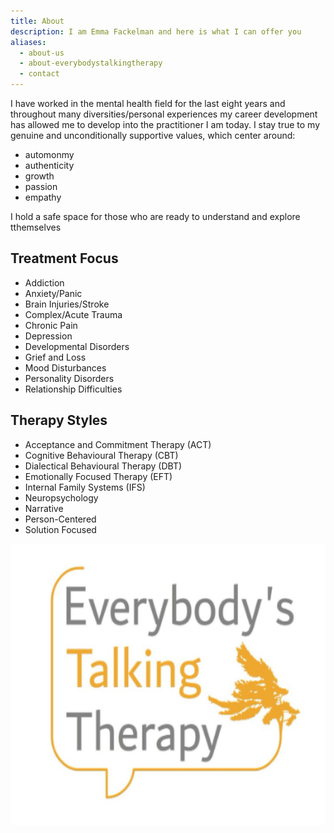 ```yaml
---
title: About
description: I am Emma Fackelman and here is what I can offer you
aliases:
  - about-us
  - about-everybodystalkingtherapy
  - contact
---
```


I have worked in the mental health field for the last eight years and throughout many diversities/personal experiences my career development has allowed me to develop into the practitioner I am today. I stay true to my genuine and unconditionally supportive values, which  center around: 
 - automonmy 
 - authenticity 
 - growth 
 - passion 
 - empathy

I hold a safe space for those who are ready to understand and explore tthemselves

## Treatment Focus
- Addiction
- Anxiety/Panic
- Brain Injuries/Stroke
- Complex/Acute Trauma
- Chronic Pain
- Depression
- Developmental Disorders
- Grief and Loss
- Mood Disturbances
- Personality Disorders
- Relationship Difficulties

## Therapy Styles
- Acceptance and Commitment Therapy (ACT)
- Cognitive Behavioural Therapy (CBT)
- Dialectical Behavioural Therapy (DBT)
- Emotionally Focused Therapy (EFT)
- Internal Family Systems (IFS)
- Neuropsychology
- Narrative
- Person-Centered 
- Solution Focused

<img src="../logo.jpg"  width="612" height="450">

